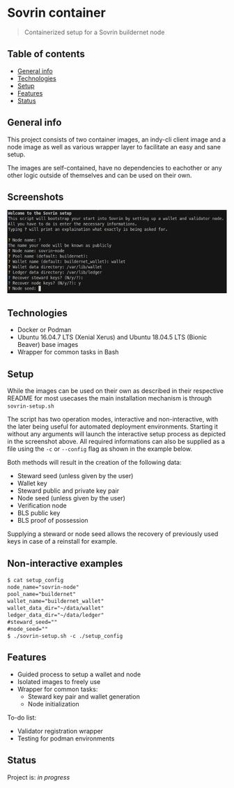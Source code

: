 # Sovrin container
> Containerized setup for a Sovrin buildernet node

## Table of contents
* [General info](#general-info)
* [Technologies](#technologies)
* [Setup](#setup)
* [Features](#features)
* [Status](#status)

## General info
This project consists of two container images, an indy-cli client image and a node image as well as various wrapper layer to facilitate an easy and sane setup.

The images are self-contained, have no dependencies to eachother or any other logic outside of themselves and can be used on their own.

## Screenshots
![Setup screenshot](./screenshot.png)

## Technologies
* Docker or Podman
* Ubuntu 16.04.7 LTS (Xenial Xerus) and Ubuntu 18.04.5 LTS (Bionic Beaver) base images
* Wrapper for common tasks in Bash

## Setup
While the images can be used on their own as described in their respective README for most usecases the main installation mechanism is through `sovrin-setup.sh`

The script has two operation modes, interactive and non-interactive, with the later being useful for automated deployment environments.
Starting it without any arguments will launch the interactive setup process as depicted in the screenshot above. All required informations can also be supplied as
a file using the `-c` or `--config` flag as shown in the example below.

Both methods will result in the creation of the following data:
* Steward seed (unless given by the user)
* Wallet key
* Steward public and private key pair
* Node seed (unless given by the user)
* Verification node
* BLS public key
* BLS proof of possession

Supplying a steward or node seed allows the recovery of previously used keys in case of a reinstall for example.

## Non-interactive examples
```
$ cat setup_config 
node_name="sovrin-node"
pool_name="buildernet"
wallet_name="buildernet_wallet"
wallet_data_dir="~/data/wallet"
ledger_data_dir="~/data/ledger"
#steward_seed=""
#node_seed=""
$ ./sovrin-setup.sh -c ./setup_config
```

## Features
* Guided process to setup a wallet and node
* Isolated images to freely use
* Wrapper for common tasks:
  * Steward key pair and wallet generation
  * Node initialization

To-do list:
* Validator registration wrapper
* Testing for podman environments

## Status
Project is: _in progress_
